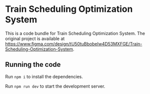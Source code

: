 
  # Train Scheduling Optimization System

  This is a code bundle for Train Scheduling Optimization System. The original project is available at https://www.figma.com/design/tU50tuBbobeIw4D53MXFGE/Train-Scheduling-Optimization-System.

  ## Running the code

  Run `npm i` to install the dependencies.

  Run `npm run dev` to start the development server.
  